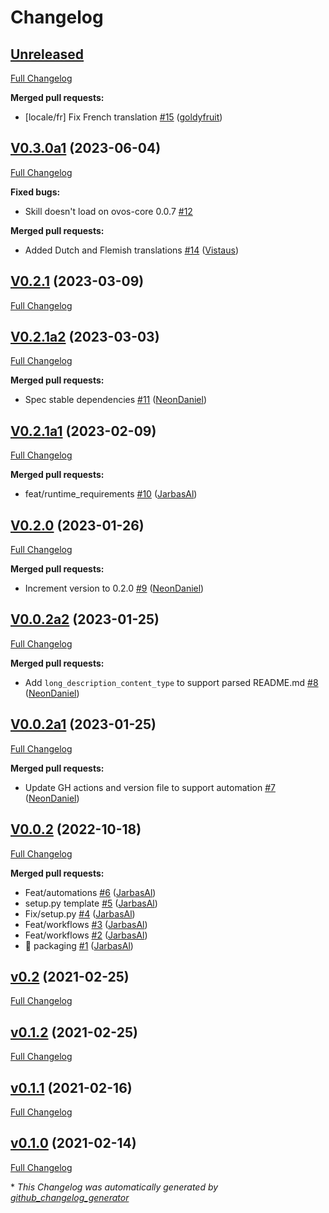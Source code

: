 # Changelog

## [Unreleased](https://github.com/OpenVoiceOS/skill-ovos-stop/tree/HEAD)

[Full Changelog](https://github.com/OpenVoiceOS/skill-ovos-stop/compare/V0.3.0a1...HEAD)

**Merged pull requests:**

- \[locale/fr\] Fix French translation [\#15](https://github.com/OpenVoiceOS/skill-ovos-stop/pull/15) ([goldyfruit](https://github.com/goldyfruit))

## [V0.3.0a1](https://github.com/OpenVoiceOS/skill-ovos-stop/tree/V0.3.0a1) (2023-06-04)

[Full Changelog](https://github.com/OpenVoiceOS/skill-ovos-stop/compare/V0.2.1...V0.3.0a1)

**Fixed bugs:**

- Skill doesn't load on ovos-core 0.0.7 [\#12](https://github.com/OpenVoiceOS/skill-ovos-stop/issues/12)

**Merged pull requests:**

- Added Dutch and Flemish translations [\#14](https://github.com/OpenVoiceOS/skill-ovos-stop/pull/14) ([Vistaus](https://github.com/Vistaus))

## [V0.2.1](https://github.com/OpenVoiceOS/skill-ovos-stop/tree/V0.2.1) (2023-03-09)

[Full Changelog](https://github.com/OpenVoiceOS/skill-ovos-stop/compare/V0.2.1a2...V0.2.1)

## [V0.2.1a2](https://github.com/OpenVoiceOS/skill-ovos-stop/tree/V0.2.1a2) (2023-03-03)

[Full Changelog](https://github.com/OpenVoiceOS/skill-ovos-stop/compare/V0.2.1a1...V0.2.1a2)

**Merged pull requests:**

- Spec stable dependencies [\#11](https://github.com/OpenVoiceOS/skill-ovos-stop/pull/11) ([NeonDaniel](https://github.com/NeonDaniel))

## [V0.2.1a1](https://github.com/OpenVoiceOS/skill-ovos-stop/tree/V0.2.1a1) (2023-02-09)

[Full Changelog](https://github.com/OpenVoiceOS/skill-ovos-stop/compare/V0.2.0...V0.2.1a1)

**Merged pull requests:**

- feat/runtime\_requirements [\#10](https://github.com/OpenVoiceOS/skill-ovos-stop/pull/10) ([JarbasAl](https://github.com/JarbasAl))

## [V0.2.0](https://github.com/OpenVoiceOS/skill-ovos-stop/tree/V0.2.0) (2023-01-26)

[Full Changelog](https://github.com/OpenVoiceOS/skill-ovos-stop/compare/V0.0.2a2...V0.2.0)

**Merged pull requests:**

- Increment version to 0.2.0 [\#9](https://github.com/OpenVoiceOS/skill-ovos-stop/pull/9) ([NeonDaniel](https://github.com/NeonDaniel))

## [V0.0.2a2](https://github.com/OpenVoiceOS/skill-ovos-stop/tree/V0.0.2a2) (2023-01-25)

[Full Changelog](https://github.com/OpenVoiceOS/skill-ovos-stop/compare/V0.0.2a1...V0.0.2a2)

**Merged pull requests:**

- Add `long_description_content_type` to support parsed README.md [\#8](https://github.com/OpenVoiceOS/skill-ovos-stop/pull/8) ([NeonDaniel](https://github.com/NeonDaniel))

## [V0.0.2a1](https://github.com/OpenVoiceOS/skill-ovos-stop/tree/V0.0.2a1) (2023-01-25)

[Full Changelog](https://github.com/OpenVoiceOS/skill-ovos-stop/compare/V0.0.2...V0.0.2a1)

**Merged pull requests:**

- Update GH actions and version file to support automation [\#7](https://github.com/OpenVoiceOS/skill-ovos-stop/pull/7) ([NeonDaniel](https://github.com/NeonDaniel))

## [V0.0.2](https://github.com/OpenVoiceOS/skill-ovos-stop/tree/V0.0.2) (2022-10-18)

[Full Changelog](https://github.com/OpenVoiceOS/skill-ovos-stop/compare/v0.2...V0.0.2)

**Merged pull requests:**

- Feat/automations [\#6](https://github.com/OpenVoiceOS/skill-ovos-stop/pull/6) ([JarbasAl](https://github.com/JarbasAl))
- setup.py template [\#5](https://github.com/OpenVoiceOS/skill-ovos-stop/pull/5) ([JarbasAl](https://github.com/JarbasAl))
- Fix/setup.py [\#4](https://github.com/OpenVoiceOS/skill-ovos-stop/pull/4) ([JarbasAl](https://github.com/JarbasAl))
- Feat/workflows [\#3](https://github.com/OpenVoiceOS/skill-ovos-stop/pull/3) ([JarbasAl](https://github.com/JarbasAl))
- Feat/workflows [\#2](https://github.com/OpenVoiceOS/skill-ovos-stop/pull/2) ([JarbasAl](https://github.com/JarbasAl))
- :tada: packaging [\#1](https://github.com/OpenVoiceOS/skill-ovos-stop/pull/1) ([JarbasAl](https://github.com/JarbasAl))

## [v0.2](https://github.com/OpenVoiceOS/skill-ovos-stop/tree/v0.2) (2021-02-25)

[Full Changelog](https://github.com/OpenVoiceOS/skill-ovos-stop/compare/v0.1.2...v0.2)

## [v0.1.2](https://github.com/OpenVoiceOS/skill-ovos-stop/tree/v0.1.2) (2021-02-25)

[Full Changelog](https://github.com/OpenVoiceOS/skill-ovos-stop/compare/v0.1.1...v0.1.2)

## [v0.1.1](https://github.com/OpenVoiceOS/skill-ovos-stop/tree/v0.1.1) (2021-02-16)

[Full Changelog](https://github.com/OpenVoiceOS/skill-ovos-stop/compare/v0.1.0...v0.1.1)

## [v0.1.0](https://github.com/OpenVoiceOS/skill-ovos-stop/tree/v0.1.0) (2021-02-14)

[Full Changelog](https://github.com/OpenVoiceOS/skill-ovos-stop/compare/d8aa72571b77d10755ada561d63e69359fd69fcb...v0.1.0)



\* *This Changelog was automatically generated by [github_changelog_generator](https://github.com/github-changelog-generator/github-changelog-generator)*
